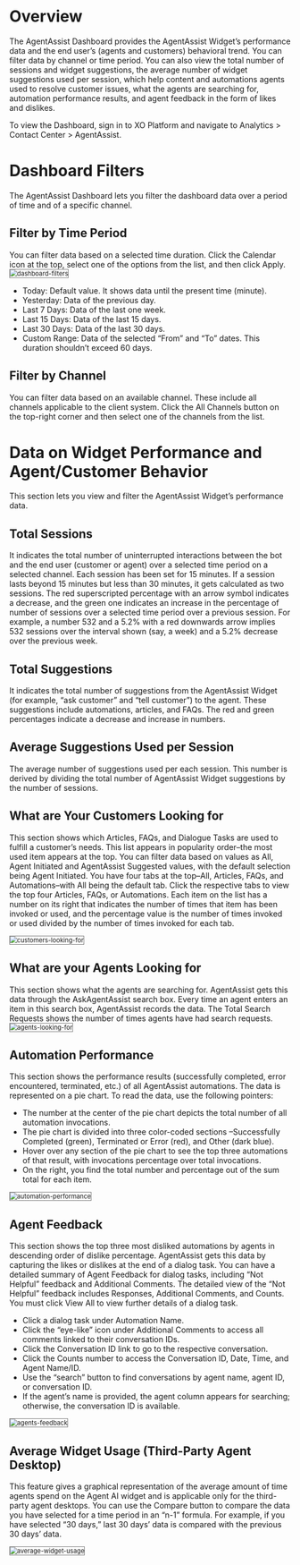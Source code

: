 # Overview
The AgentAssist Dashboard provides the AgentAssist Widget’s performance data and the end user’s (agents and customers) behavioral trend. You can filter data by channel or time period. You can also view the total number of sessions and widget suggestions, the average number of widget suggestions used per session, which help content and automations agents used to resolve customer issues, what the agents are searching for, automation performance results, and agent feedback in the form of likes and dislikes.

To view the Dashboard, sign in to XO Platform and navigate to Analytics > Contact Center > AgentAssist.

# Dashboard Filters

The AgentAssist Dashboard lets you filter the dashboard data over a period of time and of a specific channel.

## Filter by Time Period

You can filter data based on a selected time duration. Click the Calendar icon at the top, select one of the options from the list, and then click Apply.
<img src="../agentai-dashboard-images/dashboard-filters-1.png" alt="dashboard-filters" title="dashboard-filters" style="border: 1px solid gray; zoom:80%;">

* Today: Default value. It shows data until the present time (minute).
* Yesterday: Data of the previous day.
* Last 7 Days: Data of the last one week.
* Last 15 Days: Data of the last 15 days.
* Last 30 Days: Data of the last 30 days.
* Custom Range: Data of the selected “From” and “To” dates. This duration shouldn’t exceed 60 days.

## Filter by Channel

You can filter data based on an available channel. These include all channels applicable to the client system. Click the All Channels button on the top-right corner and then select one of the channels from the list.

# Data on Widget Performance and Agent/Customer Behavior

This section lets you view and filter the AgentAssist Widget’s performance data.

## Total Sessions

It indicates the total number of uninterrupted interactions between the bot and the end user (customer or agent) over a selected time period on a selected channel. Each session has been set for 15 minutes. If a session lasts beyond 15 minutes but less than 30 minutes, it gets calculated as two sessions. The red superscripted percentage with an arrow symbol indicates a decrease, and the green one indicates an increase in the percentage of number of sessions over a selected time period over a previous session. For example, a number 532 and a 5.2% with a red downwards arrow implies 532 sessions over the interval shown (say, a week) and a 5.2% decrease over the previous week.

## Total Suggestions

It indicates the total number of suggestions from the AgentAssist Widget (for example, “ask customer” and “tell customer”) to the agent. These suggestions include automations, articles, and FAQs. The red and green percentages indicate a decrease and increase in numbers.

## Average Suggestions Used per Session

The average number of suggestions used per each session. This number is derived by dividing the total number of AgentAssist Widget suggestions by the number of sessions.

## What are Your Customers Looking for

This section shows which Articles, FAQs, and Dialogue Tasks are used to fulfill a customer’s needs. This list appears in popularity order–the most used item appears at the top. You can filter data based on values as All, Agent Initiated and AgentAssist Suggested values, with the default selection being Agent Initiated. You have four tabs at the top–All, Articles, FAQs, and Automations–with All being the default tab. Click the respective tabs to view the top four Articles, FAQs, or Automations. Each item on the list has a number on its right that indicates the number of times that item has been invoked or used, and the percentage value is the number of times invoked or used divided by the number of times invoked for each tab.

<img src="../agentai-dashboard-images/customers-looking-for-2.png" alt="customers-looking-for" title="customers-looking-for" style="border: 1px solid gray; zoom:80%;">

## What are your Agents Looking for

This section shows what the agents are searching for. AgentAssist gets this data through the AskAgentAssist search box. Every time an agent enters an item in this search box, AgentAssist records the data. The Total Search Requests shows the number of times agents have had search requests.
<img src="../agentai-dashboard-images/agents-looking-for-3.png" alt="agents-looking-for" title="agents-looking-for" style="border: 1px solid gray; zoom:80%;">

## Automation Performance

This section shows the performance results (successfully completed, error encountered, terminated, etc.) of all AgentAssist automations. The data is represented on a pie chart. To read the data, use the following pointers:

* The number at the center of the pie chart depicts the total number of all automation invocations.
* The pie chart is divided into three color-coded sections –Successfully Completed (green), Terminated or Error (red), and Other (dark blue).
* Hover over any section of the pie chart to see the top three automations of that result, with invocations percentage over total invocations.
* On the right, you find the total number and percentage out of the sum total for each item.

<img src="../agentai-dashboard-images/automation-performance-4.png" alt="automation-performance" title="automation-performance" style="border: 1px solid gray; zoom:80%;">

## Agent Feedback

This section shows the top three most disliked automations by agents in descending order of dislike percentage. AgentAssist gets this data by capturing the likes or dislikes at the end of a dialog task. You can have a detailed summary of Agent Feedback for dialog tasks, including “Not Helpful” feedback and Additional Comments. The detailed view of the “Not Helpful” feedback includes Responses, Additional Comments, and Counts. You must click View All to view further details of a dialog task.

* Click a dialog task under Automation Name.
* Click the “eye-like” icon under Additional Comments to access all comments linked to their conversation IDs.
* Click the Conversation ID link to go to the respective conversation.
* Click the Counts number to access the Conversation ID, Date, Time, and Agent Name/ID.
* Use the “search” button to find conversations by agent name, agent ID, or conversation ID.
* If the agent’s name is provided, the agent column appears for searching; otherwise, the conversation ID is available.

<img src="../agentai-dashboard-images/agents-feedback-5.png" alt="agents-feedback" title="agents-feedback" style="border: 1px solid gray; zoom:80%;">

## Average Widget Usage (Third-Party Agent Desktop)

This feature gives a graphical representation of the average amount of time agents spend on the Agent AI widget and is applicable only for the third-party agent desktops. You can use the Compare button to compare the data you have selected for a time period in an “n-1” formula. For example, if you have selected “30 days,” last 30 days’ data is compared with the previous 30 days’ data.

<img src="../agentai-dashboard-images/average-widget-usage-6.png" alt="average-widget-usage" title="average-widget-usage" style="border: 1px solid gray; zoom:80%;">